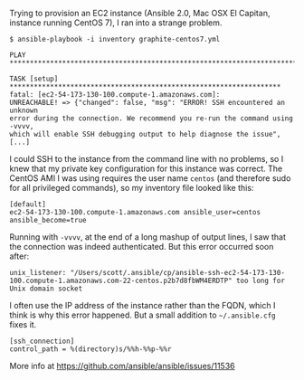Trying to provision an EC2 instance (Ansible 2.0, Mac OSX El Capitan, instance running CentOS 7), I ran into a strange problem.

```
$ ansible-playbook -i inventory graphite-centos7.yml

PLAY ***************************************************************************

TASK [setup] *******************************************************************
fatal: [ec2-54-173-130-100.compute-1.amazonaws.com]:
UNREACHABLE! => {"changed": false, "msg": "ERROR! SSH encountered an unknown
error during the connection. We recommend you re-run the command using -vvvv,
which will enable SSH debugging output to help diagnose the issue", [...]
```

I could SSH to the instance from the command line with no problems, so I knew that my private key configuration for this instance was correct.  The CentOS AMI I was using requires the user name ```centos``` (and therefore sudo for all privileged commands), so my inventory file looked like this:

```
[default]
ec2-54-173-130-100.compute-1.amazonaws.com ansible_user=centos ansible_become=true
```


Running with ```-vvvv```, at the end of a long mashup of output lines, I saw that the connection was indeed authenticated. But this error occurred soon after:

```
unix_listener: "/Users/scott/.ansible/cp/ansible-ssh-ec2-54-173-130-100.compute-1.amazonaws.com-22-centos.p2b7d8fbWM4ERDTP" too long for Unix domain socket
```

I often use the IP address of the instance rather than the FQDN, which I think is why this error happened.  But a small addition to ```~/.ansible.cfg``` fixes it.

```
[ssh_connection]
control_path = %(directory)s/%%h-%%p-%%r
```

More info at https://github.com/ansible/ansible/issues/11536
